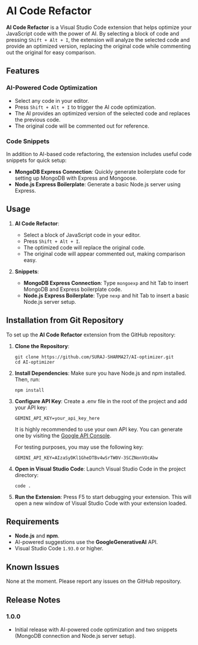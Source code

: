 # AI Code Refactor

**AI Code Refactor** is a Visual Studio Code extension that helps optimize your JavaScript code with the power of AI. By selecting a block of code and pressing `Shift + Alt + I`, the extension will analyze the selected code and provide an optimized version, replacing the original code while commenting out the original for easy comparison.

## Features

### AI-Powered Code Optimization
- Select any code in your editor.
- Press `Shift + Alt + I` to trigger the AI code optimization.
- The AI provides an optimized version of the selected code and replaces the previous code.
- The original code will be commented out for reference.

### Code Snippets
In addition to AI-based code refactoring, the extension includes useful code snippets for quick setup:
- **MongoDB Express Connection**: Quickly generate boilerplate code for setting up MongoDB with Express and Mongoose.
- **Node.js Express Boilerplate**: Generate a basic Node.js server using Express.

## Usage

1. **AI Code Refactor**:
   - Select a block of JavaScript code in your editor.
   - Press `Shift + Alt + I`.
   - The optimized code will replace the original code.
   - The original code will appear commented out, making comparison easy.

2. **Snippets**:
   - **MongoDB Express Connection**: Type `mongoexp` and hit Tab to insert MongoDB and Express boilerplate code.
   - **Node.js Express Boilerplate**: Type `nexp` and hit Tab to insert a basic Node.js server setup.

## Installation from Git Repository

To set up the **AI Code Refactor** extension from the GitHub repository:
 
1. **Clone the Repository**:
   ```
   git clone https://github.com/SURAJ-SHARMA27/AI-optimizer.git
   cd AI-optimizer
   ```
2. **Install Dependencies**:
   Make sure you have Node.js and npm installed. Then, run:
   ```
   npm install
   ```
3. **Configure API Key**:
   Create a .env file in the root of the project and add your API key:
   ```
   GEMINI_API_KEY=your_api_key_here
   ```
   It is highly recommended to use your own API key. You can generate one by visiting the [Google API Console](https://aistudio.google.com/app/apikey).

   For testing purposes, you may use the following key:
   ```
   GEMINI_API_KEY=AIzaSyDKl1GheDTBv4wSrTW0V-3SCZNonVOcAbw
   ```

4. **Open in Visual Studio Code**:
   Launch Visual Studio Code in the project directory:
   ```
   code .
   ```
5. **Run the Extension**:
   Press F5 to start debugging your extension. This will open a new window of Visual Studio Code with your extension loaded.


## Requirements

- **Node.js** and **npm**.
- AI-powered suggestions use the **GoogleGenerativeAI** API.
- Visual Studio Code `1.93.0` or higher.

## Known Issues

None at the moment. Please report any issues on the GitHub repository.

## Release Notes

### 1.0.0

- Initial release with AI-powered code optimization and two snippets (MongoDB connection and Node.js server setup).

